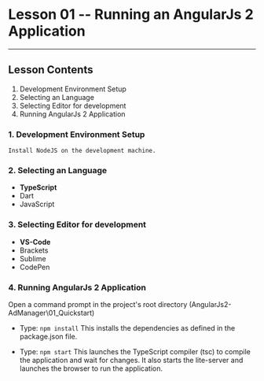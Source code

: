 # Lesson 01 -- Running an AngularJs 2 Application
----------
## Lesson Contents
1.  Development Environment Setup
2.  Selecting an Language
3.  Selecting Editor for development
4.  Running AngularJs 2 Application

### 1. Development Environment Setup
    Install NodeJS on the development machine.

### 2. Selecting an Language
- **TypeScript**
- Dart
- JavaScript

### 3. Selecting Editor for development
- **VS-Code** 
- Brackets
- Sublime
- CodePen
 
### 4. Running AngularJs 2 Application
Open a command prompt in the project's root directory  (AngularJs2-AdManager\01_Quickstart)

- Type: `npm install` 
 This installs the dependencies as defined in the package.json file.

- Type: `npm start` 
This launches the TypeScript compiler (tsc) to compile the application and wait for changes. 
It also starts the lite-server and launches the browser to run the application.